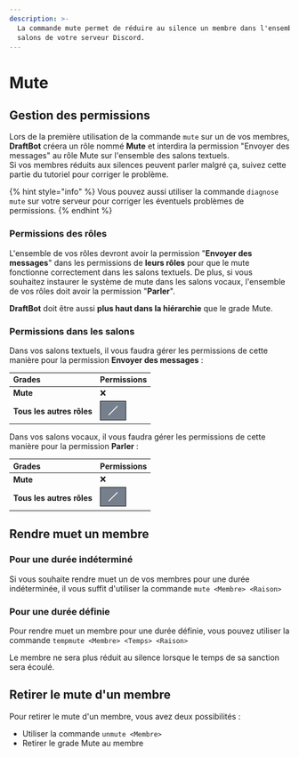 ```yaml
---
description: >-
  La commande mute permet de réduire au silence un membre dans l'ensemble des
  salons de votre serveur Discord.
---
```


# Mute

## Gestion des permissions

Lors de la première utilisation de la commande `mute` sur un de vos membres, **DraftBot** créera un rôle nommé **Mute** et interdira la permission "Envoyer des messages" au rôle Mute sur l'ensemble des salons textuels.  
Si vos membres réduits aux silences peuvent parler malgré ça, suivez cette partie du tutoriel pour corriger le problème.

{% hint style="info" %}
Vous pouvez aussi utiliser la commande `diagnose mute` sur votre serveur pour corriger les éventuels problèmes de permissions. 
{% endhint %}

### Permissions des rôles

L'ensemble de vos rôles devront avoir la permission "**Envoyer des messages**" dans les permissions de **leurs rôles** pour que le mute fonctionne correctement dans les salons textuels. De plus, si vous souhaitez instaurer le système de mute dans les salons vocaux, l'ensemble de vos rôles doit avoir la permission "**Parler**".  
  
**DraftBot** doit être aussi **plus haut dans la hiérarchie** que le grade Mute.

### Permissions dans les salons

Dans vos salons textuels, il vous faudra gérer les permissions de cette manière pour la permission **Envoyer des messages** :

| **Grades** | Permissions |
| :--- | :--- |
| **Mute** | ❌ |
| **Tous les autres rôles** | ![qa](../.gitbook/assets/image%20%2821%29.png) |

Dans vos salons vocaux, il vous faudra gérer les permissions de cette manière pour la permission **Parler** :

| **Grades** | Permissions |
| :--- | :--- |
| **Mute** | ❌ |
| **Tous les autres rôles** | ![qa](../.gitbook/assets/image%20%2821%29.png) |

## Rendre muet un membre

### Pour une durée indéterminé

Si vous souhaite rendre muet un de vos membres pour une durée indéterminée, il vous suffit d'utiliser la commande `mute <Membre> <Raison>`

### Pour une durée définie

Pour rendre muet un membre pour une durée définie, vous pouvez utiliser la commande `tempmute <Membre> <Temps> <Raison>`  
  
Le membre ne sera plus réduit au silence lorsque le temps de sa sanction sera écoulé.

## Retirer le mute d'un membre

Pour retirer le mute d'un membre, vous avez deux possibilités :

* Utiliser la commande `unmute <Membre>`
* Retirer le grade Mute au membre

